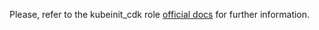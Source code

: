 Please, refer to the kubeinit_cdk role
[official docs](https://kubeinit.github.io/kubeinit/roles/role-kubeinit_cdk.html)
for further information.
